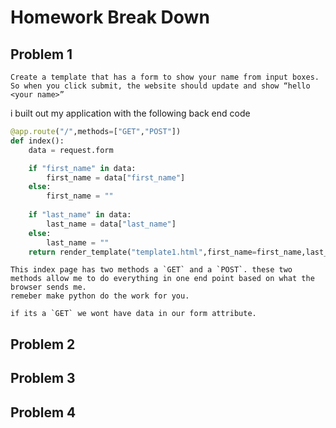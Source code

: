 # Homework Break Down


## Problem 1

`Create a template that has a form to show your name from input boxes. So when you click submit, the website should update and show “hello <your name>”`

i built out my application with the following back end code

```python
@app.route("/",methods=["GET","POST"])
def index():
    data = request.form

    if "first_name" in data:
        first_name = data["first_name"]
    else:
        first_name = ""
    
    if "last_name" in data:
        last_name = data["last_name"]
    else:
        last_name = ""
    return render_template("template1.html",first_name=first_name,last_name=last_name)
```
    This index page has two methods a `GET` and a `POST`. these two methods allow me to do everything in one end point based on what the browser sends me. 
    remeber make python do the work for you.

    if its a `GET` we wont have data in our form attribute. 
## Problem 2

## Problem 3

## Problem 4
